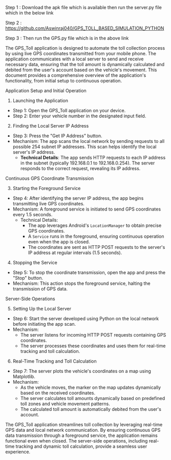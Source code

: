 Step 1 : Download the apk file which is available then run the server.py file which in the below link

Step 2 : https://github.com/Aswinraj040/GPS_TOLL_BASED_SIMULATION_PYTHON

Step 3 : Then run the GPS.py file which is in the above link

The GPS_Toll application is designed to automate the toll collection process by using live GPS coordinates transmitted from your mobile phone. The application communicates with a local server to send and receive necessary data, ensuring that the toll amount is dynamically calculated and debited from the user's account based on the vehicle's movement. This document provides a comprehensive overview of the application's functionality, from initial setup to continuous operation.

Application Setup and Initial Operation

1. Launching the Application
- Step 1: Open the GPS_Toll application on your device.
- Step 2: Enter your vehicle number in the designated input field.

2. Finding the Local Server IP Address
- Step 3: Press the "Get IP Address" button.
- Mechanism: The app scans the local network by sending requests to all possible 254 subnet IP addresses. This scan helps identify the local server's IP address.
  - **Technical Details**: The app sends HTTP requests to each IP address in the subnet (typically 192.168.0.1 to 192.168.0.254). The server responds to the correct request, revealing its IP address.

Continuous GPS Coordinate Transmission

3. Starting the Foreground Service
- Step 4: After identifying the server IP address, the app begins transmitting live GPS coordinates.
- Mechanism: A foreground service is initiated to send GPS coordinates every 1.5 seconds.
  - Technical Details: 
    - The app leverages Android's `LocationManager` to obtain precise GPS coordinates.
    - A `Service` runs in the foreground, ensuring continuous operation even when the app is closed.
    - The coordinates are sent as HTTP POST requests to the server's IP address at regular intervals (1.5 seconds).

4. Stopping the Service
- Step 5: To stop the coordinate transmission, open the app and press the "Stop" button.
- Mechanism: This action stops the foreground service, halting the transmission of GPS data.

Server-Side Operations

5. Setting Up the Local Server
- Step 6: Start the server developed using Python on the local network before initiating the app scan.
- Mechanism: 
  - The server listens for incoming HTTP POST requests containing GPS coordinates.
  - The server processes these coordinates and uses them for real-time tracking and toll calculation.

6. Real-Time Tracking and Toll Calculation
- Step 7: The server plots the vehicle's coordinates on a map using Matplotlib.
- Mechanism: 
  - As the vehicle moves, the marker on the map updates dynamically based on the received coordinates.
  - The server calculates toll amounts dynamically based on predefined toll zones and vehicle movement patterns.
  - The calculated toll amount is automatically debited from the user's account.

The GPS_Toll application streamlines toll collection by leveraging real-time GPS data and local network communication. By ensuring continuous GPS data transmission through a foreground service, the application remains functional even when closed. The server-side operations, including real-time tracking and dynamic toll calculation, provide a seamless user experience. 
